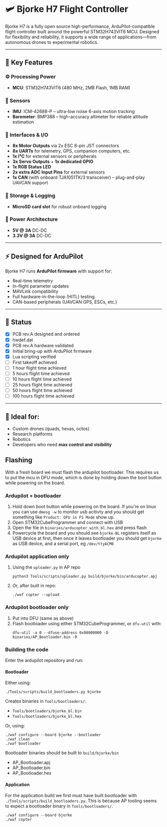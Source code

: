# 🛩️ Bjorke H7 Flight Controller

Bjorke H7 is a fully open source high-performance, ArduPilot-compatible flight controller built around the powerful STM32H743VIT6 MCU. Designed for flexibility and reliability, it supports a wide range of applications—from autonomous drones to experimental robotics.

---

## 🔧 Key Features

### ⚙️ Processing Power
- **MCU**: STM32H743VIT6 (480 MHz, 2MB Flash, 1MB RAM)

### 🧭 Sensors
- **IMU**: ICM-42688-P – ultra-low noise 6-axis motion tracking
- **Barometer**: BMP388 – high-accuracy altimeter for reliable altitude estimation

### 🔄 Interfaces & I/O
- **8x Motor Outputs** via 2x ESC 8-pin JST connectors
- **8x UARTs** for telemetry, GPS, companion computers, etc.
- **1x I²C** for external sensors or peripherals
- **3x Servo Outputs** + **1x dedicated GPIO**
- **1x RGB Status LED**
- **2x extra ADC Input Pins** for external sensors
- **1x CAN** (with onboard TJA1051TK/3 transceiver) – plug-and-play UAVCAN support

### 💾 Storage & Logging
- **MicroSD card slot** for robust onboard logging

### 🔌 Power Architecture
- **5V @ 3A** DC-DC
- **3.3V @ 3A** DC-DC

---

## ⚡ Designed for ArduPilot
Bjorke H7 runs **ArduPilot firmware** with support for:
- Real-time telemetry
- In-flight parameter updates
- MAVLink compatibility
- Full hardware-in-the-loop (HITL) testing
- CAN-based peripherals (UAVCAN GPS, ESCs, etc.)

---

## 🚧 Status
- [X] PCB rev.A designed and ordered
- [X] hwdef.dat
- [X] PCB rev.A hardware validated
- [X] Initial bring-up with ArduPilot firmware
- [X] Lua scripting verified
- [ ] First takeoff achieved
- [ ] 1 hour flight time achieved
- [ ] 5 hours flight time achieved
- [ ] 10 hours flight time achieved
- [ ] 25 hours flight time achieved
- [ ] 50 hours flight time achieved
- [ ] 100 hours flight time achieved

---

## 🧪 Ideal for:
- Custom drones (quads, hexas, octos)
- Research platforms
- Robotics
- Developers who need **max control and visibility**

## Flashing
With a fresh board we must flash the ardupilot bootloader. This requires us to put the mcu in DFU mode, which is done by holding down the boot button while powering on the board.

### Ardupilot + bootloader
1. Hold down boot button while powering on the board. If you're on linux you can use `dmesg -w` to monitor usb acitivty and you should get something like `Product: DFU in FS Mode` show up.
2. Open STM32CubeProgrammer and connect with USB
3. Open the file in `binaries/arducopter_with_bl.hex` and press flash
4. Powercycle the board and you should see `bjorke-BL` registers itself as USB device at first, then once it leaves bootloader you should get `bjorke` as USB device, and a serial port, eg `/dev/ttyACM0`

### Ardupilot application only
1. Using the `uploader.py` in AP repo
    ```
    python3 Tools/scripts/uploader.py build/bjorke/bin/arducopter.apj
    ```
2. Or, after built in repo: 
    ```
    ./waf copter --upload
    ```

### Ardupilot bootloader only
1. Put into DFU (same as above)
2. Flash bootloader using either STM32CubeProgrammer, or `dfu-util` with:
    ```
    dfu-util -a 0 --dfuse-address 0x08000000 -D binaries/AP_Bootloader.bin -R
    ```

### Building the code
Enter the ardupilot repository and run:

#### Bootloader
Either using:
```
./Tools/scripts/build_bootloaders.py bjorke
```
Creates binaries in `Tools/bootloaders/`:
- `Tools/bootloaders/bjorke_bl.bin`
- `Tools/bootloaders/bjorke_bl.hex`

Or, using:
```
./waf configure --board bjorke --bootloader
./waf clean
./waf bootloader
```

Bootloader binaries should be built to `build/bjorke/bin`
- AP_Bootloader.apj
- AP_Bootloader.bin
- AP_Bootloader.hex

#### Application
For the application build we first must have built bootloader with `./Tools/scripts/build_bootloaders.py`.
This is because AP tooling seems to expect a bootloader binary in `Tools/bootloaders/`.

```
./waf configure --board bjorke
./waf copter
```
